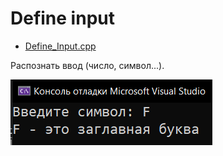 # Define input
* [Define_Input.cpp](Define_Input.cpp)
<p>Распознать ввод (число, символ...).</p>
<img src="/images/Define_Input.png">
